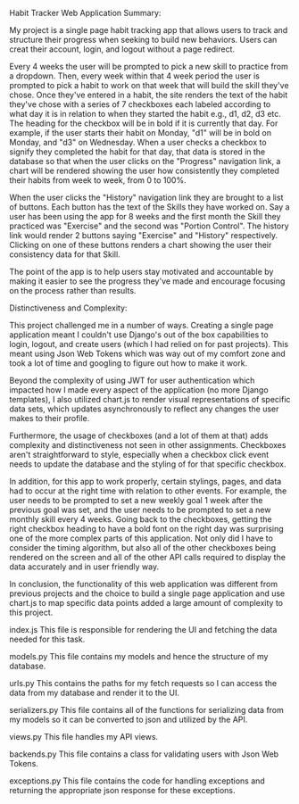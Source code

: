 Habit Tracker Web Application Summary:

My project is a single page habit tracking app that allows users to track and structure their progress when seeking to build new behaviors. Users can creat their account, login, and logout without a page redirect.

Every 4 weeks the user will be prompted to pick a new skill to practice from a dropdown. Then, every week within that 4 week period the user is prompted to pick a habit to work on that week that will build the skill they've chose. Once they've entered in a habit, the site renders the text of the habit they've chose with a series of 7 checkboxes each labeled according to what day it is in relation to when they started the habit e.g., d1, d2, d3 etc. The heading for the checkbox will be in bold if it is currently that day. For example, if the user starts their habit on Monday, "d1" will be in bold on Monday, and "d3" on Wednesday. When a user checks a checkbox to signify they completed the habit for that day, that data is stored in the database so that when the user clicks on the "Progress" navigation link, a chart will be rendered showing the user how consistently they completed their habits from week to week, from 0 to 100%.

When the user clicks the "History" navigation link they are brought to a list of buttons. Each button has the text of the Skills they have worked on. Say a user has been using the app for 8 weeks and the first month the Skill they practiced was "Exercise" and the second was "Portion Control". The history link would render 2 buttons saying "Exercise" and "History" respectively. Clicking on one of these buttons renders a chart showing the user their consistency data for that Skill.

The point of the app is to help users stay motivated and accountable by making it easier to see the progress they've made and encourage focusing on the process rather than results.

Distinctiveness and Complexity:

This project challenged me in a number of ways. Creating a single page application meant I couldn't use Django's out of the box capabilities to login, logout, and create users (which I had relied on for past projects). This meant using Json Web Tokens which was way out of my comfort zone and took a lot of time and googling to figure out how to make it work.

Beyond the complexity of using JWT for user authentication which impacted how I made every aspect of the application (no more Django templates), I also utilized chart.js to render visual representations of specific data sets, which updates asynchronously to reflect any changes the user makes to their profile.

Furthermore, the usage of checkboxes (and a lot of them at that) adds complexity and distinctiveness not seen in other assignments. Checkboxes aren't straightforward to style, especially when a checkbox click event needs to update the database and the styling of for that specific checkbox.

In addition, for this app to work properly, certain stylings, pages, and data had to occur at the right time with relation to other events. For example, the user needs to be prompted to set a new weekly goal 1 week after the previous goal was set, and the user needs to be prompted to set a new monthly skill every 4 weeks. Going back to the checkboxes, getting the right checkbox heading to have a bold font on the right day was surprising one of the more complex parts of this application. Not only did I have to consider the timing algorithm, but also all of the other checkboxes being rendered on the screen and all of the other API calls required to display the data accurately and in user friendly way.

In conclusion, the functionality of this web application was different from previous projects and the choice to build a single page application and use chart.js to map specific data points added a large amount of complexity to this project.

index.js
This file is responsible for rendering the UI and fetching the data needed for this task.

models.py
This file contains my models and hence the structure of my database.

urls.py
This contains the paths for my fetch requests so I can access the data from my database and render it to the UI.

serializers.py
This file contains all of the functions for serializing data from my models so it can be converted to json and utilized by the API.

views.py
This file handles my API views.

backends.py
This file contains a class for validating users with Json Web Tokens.

exceptions.py
This file contains the code for handling exceptions and returning the appropriate json response for these exceptions.


